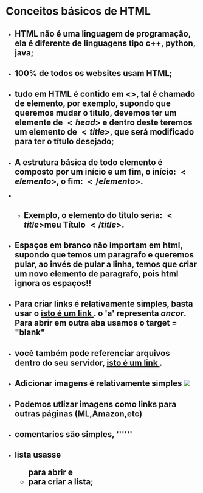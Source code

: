 # Conceitos básicos de HTML

* ## HTML não é uma linguagem de programação, ela é diferente de linguagens tipo c++, python, java;
* ## 100% de todos os websites usam HTML;

* ## tudo em HTML é contido em <>, tal é chamado de elemento, por exemplo, supondo que queremos mudar o titulo, devemos ter um elemente de $<head>$ e dentro deste teremos um elemento de $<title>$, que será modificado para ter o título desejado;

* ## A estrutura básica de todo elemento é composto por um início e um fim, o início: $<elemento>$, o fim: $</elemento>$.


* * ## Exemplo, o elemento do título seria: $<title>$meu Título $</title>$.

* ## Espaços em branco não importam em html, supondo que temos um paragrafo e queremos pular, ao invés de pular a linha, temos que criar um novo elemento de paragrafo, pois html ignora os espaços!!

* ## Para criar links é relativamente simples, basta usar o <a href = "http://google.com"> isto é um link </a>. o 'a' representa $\textit{ancor}$. Para abrir em outra aba usamos o target = "blank"

* ## você também pode referenciar arquivos dentro do seu servidor, <a href = "nome_arquivo.html"> isto é um link </a>.

* ## Adicionar imagens é relativamente simples <img src = 'nome.ext' width = x e height = y>

* ## Podemos utlizar imagens como links para outras páginas (ML,Amazon,etc)

* ## comentarios são simples, '''<!-- texto -->'''


* ## lista usasse <ul> para abrir e <li> para criar a lista;





